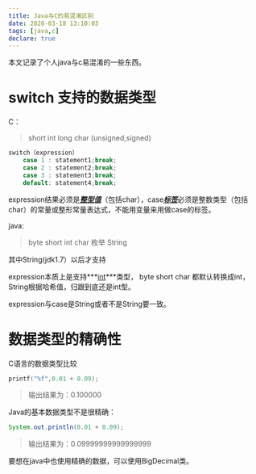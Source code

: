 ```yaml
---
title: Java与C的易混淆区别
date: 2020-03-18 13:10:03
tags: [java,c]
declare: true
---
```




本文记录了个人java与c易混淆的一些东西。

<!-- more -->

# switch 支持的数据类型

C：

> short int long char (unsigned,signed)

```c
switch（expression）
    case 1 : statement1;break;
    case 2 : statement2;break;
    case 3 : statement3;break;
    default: statement4;break;
```

expression结果必须是<u>***整型值***</u>（包括char），case<u>***标签***</u>必须是整数类型（包括char）的常量或整形常量表达式，不能用变量来用做case的标签。

java: 

>  byte  short  int char  枚举   String
>  

其中String(jdk1.7）以后才支持

expression本质上是支持***<u>int</u>***类型， byte  short  char  都默认转换成int，String根据哈希值，归跟到底还是int型。

expression与case是String或者不是String要一致。



# 数据类型的精确性

C语言的数据类型比较

```c
printf("%f",0.01 + 0.09);
```

> 输出结果为：0.100000

Java的基本数据类型不是很精确：

```java
System.out.println(0.01 + 0.09);
```

> 输出结果为：0.09999999999999999

要想在java中也使用精确的数据，可以使用BigDecimal类。